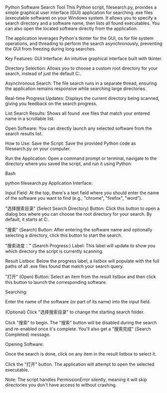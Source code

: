 Python Software Search Tool
This Python script, filesearch.py, provides a simple graphical user interface (GUI) application for searching .exe files (executable software) on your Windows system. It allows you to specify a search directory and a software name, then lists all found executables. You can also open the located software directly from the application.

The application leverages Python's tkinter for the GUI, os for file system operations, and threading to perform the search asynchronously, preventing the GUI from freezing during long searches.

Key Features:
GUI Interface: An intuitive graphical interface built with tkinter.

Directory Selection: Allows you to choose a custom root directory for your search, instead of just the default C:\.

Asynchronous Search: The file search runs in a separate thread, ensuring the application remains responsive while searching large directories.

Real-time Progress Updates: Displays the current directory being scanned, giving you feedback on the search progress.

List Search Results: Shows all found .exe files that match your entered name in a scrollable list.

Open Software: You can directly launch any selected software from the search results list.

How to Use:
Save the Script: Save the provided Python code as filesearch.py on your computer.

Run the Application: Open a command prompt or terminal, navigate to the directory where you saved the script, and run it using Python:

Bash

python filesearch.py
Application Interface:

Input Field: At the top, there's a text field where you should enter the name of the software you want to find (e.g., "chrome", "firefox", "word").

"选择搜索目录" (Select Search Directory) Button: Click this button to open a dialog box where you can choose the root directory for your search. By default, it starts at C:\.

"搜索" (Search) Button: After entering the software name and optionally selecting a directory, click this button to start the search.

"搜索进度：" (Search Progress:) Label: This label will update to show you which directory the script is currently scanning.

Result Listbox: Below the progress label, a listbox will populate with the full paths of all .exe files found that match your search query.

"打开" (Open) Button: Select an item from the result listbox and then click this button to launch the corresponding software.

Searching:

Enter the name of the software (or part of its name) into the input field.

(Optional) Click "选择搜索目录" to change the starting search folder.

Click "搜索" to begin. The "搜索" button will be disabled during the search and re-enabled once it's complete. You'll also get a "搜索完成" (Search Completed) message.

Opening Software:

Once the search is done, click on any item in the result listbox to select it.

Click the "打开" button. The application will attempt to open the selected executable.

Note: The script handles PermissionError silently, meaning it will skip directories you don't have access to without crashing.
